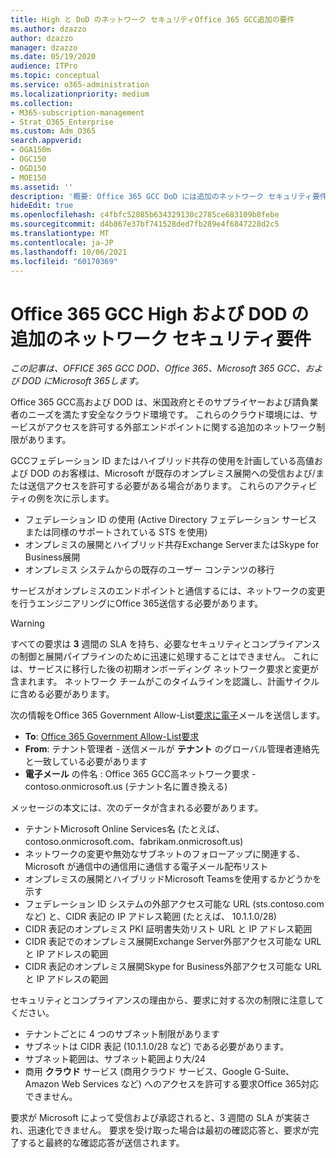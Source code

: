 ```yaml
---
title: High と DoD のネットワーク セキュリティOffice 365 GCC追加の要件
ms.author: dzazzo
author: dzazzo
manager: dzazzo
ms.date: 05/19/2020
audience: ITPro
ms.topic: conceptual
ms.service: o365-administration
ms.localizationpriority: medium
ms.collection:
- M365-subscription-management
- Strat_O365_Enterprise
ms.custom: Adm_O365
search.appverid:
- OGA150m
- OGC150
- OGD150
- MOE150
ms.assetid: ''
description: '概要: Office 365 GCC DoD には追加のネットワーク セキュリティ要件があります'
hideEdit: true
ms.openlocfilehash: c4fbfc52085b634329130c2785ce683109b8febe
ms.sourcegitcommit: d4b867e37bf741528ded7fb289e4f6847228d2c5
ms.translationtype: MT
ms.contentlocale: ja-JP
ms.lasthandoff: 10/06/2021
ms.locfileid: "60170369"
---
```

# <a name="additional-network-security-requirements-for-office-365-gcc-high-and-dod"></a>Office 365 GCC High および DOD の追加のネットワーク セキュリティ要件

*この記事は、OFFICE 365 GCC DOD、Office 365、Microsoft 365 GCC、および DOD にMicrosoft 365します。*

Office 365 GCC高および DOD は、米国政府とそのサプライヤーおよび請負業者のニーズを満たす安全なクラウド環境です。  これらのクラウド環境には、サービスがアクセスを許可する外部エンドポイントに関する追加のネットワーク制限があります。

GCCフェデレーション ID またはハイブリッド共存の使用を計画している高値および DOD のお客様は、Microsoft が既存のオンプレミス展開への受信および/または送信アクセスを許可する必要がある場合があります。  これらのアクティビティの例を次に示します。

* フェデレーション ID の使用 (Active Directory フェデレーション サービスまたは同様のサポートされている STS を使用)
* オンプレミスの展開とハイブリッド共存Exchange ServerまたはSkype for Business展開
* オンプレミス システムからの既存のユーザー コンテンツの移行

サービスがオンプレミスのエンドポイントと通信するには、ネットワークの変更を行うエンジニアリングにOffice 365送信する必要があります。

> [!WARNING]
> すべての要求は **3** 週間の SLA を持ち、必要なセキュリティとコンプライアンスの制御と展開パイプラインのために迅速に処理することはできません。  これには、サービスに移行した後の初期オンボーディング ネットワーク要求と変更が含まれます。  ネットワーク チームがこのタイムラインを認識し、計画サイクルに含める必要があります。

次の情報をOffice 365 Government Allow-List[要求に電子](mailto:o365gwlt@microsoft.com)メールを送信します。

* **To**: [Office 365 Government Allow-List要求](mailto:o365gwlt@microsoft.com)
* **From**: テナント管理者 - 送信メールが **テナント** のグローバル管理者連絡先と一致している必要があります
* **電子メール** の件名 : Office 365 GCC高ネットワーク要求 - contoso.onmicrosoft.us (テナント名に置き換える)

メッセージの本文には、次のデータが含まれる必要があります。

* テナントMicrosoft Online Services名 (たとえば、contoso.onmicrosoft.com、fabrikam.onmicrosoft.us)
* ネットワークの変更や無効なサブネットのフォローアップに関連する、Microsoft が通信中の通信用に通信する電子メール配布リスト
* オンプレミスの展開とハイブリッドMicrosoft Teamsを使用するかどうかを示す
* フェデレーション ID システムの外部アクセス可能な URL (sts.contoso.com など) と、CIDR 表記の IP アドレス範囲 (たとえば、 10.1.1.0/28)
* CIDR 表記のオンプレミス PKI 証明書失効リスト URL と IP アドレス範囲
* CIDR 表記でのオンプレミス展開Exchange Server外部アクセス可能な URL と IP アドレスの範囲
* CIDR 表記のオンプレミス展開Skype for Business外部アクセス可能な URL と IP アドレスの範囲

セキュリティとコンプライアンスの理由から、要求に対する次の制限に注意してください。

* テナントごとに 4 つのサブネット制限があります
* サブネットは CIDR 表記 (10.1.1.0/28 など) である必要があります。
* サブネット範囲は、サブネット範囲より大/24
* 商用 **クラウド** サービス (商用クラウド サービス、Google G-Suite、Amazon Web Services など) へのアクセスを許可する要求Office 365対応できません。

要求が Microsoft によって受信および承認されると、3 週間の SLA が実装され、迅速化できません。  要求を受け取った場合は最初の確認応答と、要求が完了すると最終的な確認応答が送信されます。
